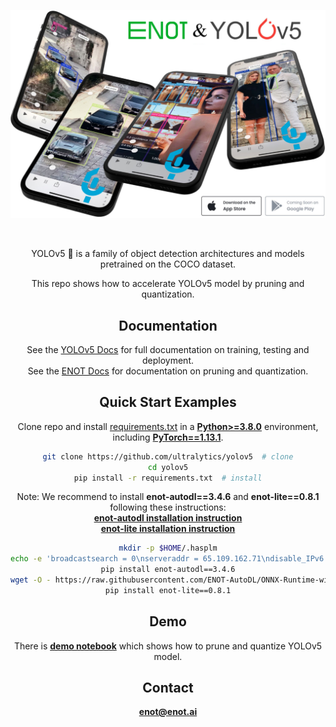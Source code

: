 <div align="center">
<p>
   <a align="left" href="https://enot.ai" target="_blank">
   <img width="850" src="splash.jpg"></a>
</p>

<br>
<p>
YOLOv5 🚀 is a family of object detection architectures and models pretrained on the COCO dataset.  

This repo shows how to accelerate YOLOv5 model by pruning and quantization.
</p>

## <div align="center">Documentation</div>

See the [YOLOv5 Docs](https://docs.ultralytics.com) for full documentation on training, testing and deployment.  
See the [ENOT Docs](https://enot-autodl.rtd.enot.ai/en/latest/) for documentation on pruning and quantization.  

## <div align="center">Quick Start Examples</div>

Clone repo and install [requirements.txt](https://github.com/ENOT-AutoDL/yoqo/blob/master/requirements.txt) in a
[**Python>=3.8.0**](https://www.python.org/) environment, including
[**PyTorch==1.13.1**](https://pytorch.org/get-started/locally/).

```bash
git clone https://github.com/ultralytics/yolov5  # clone
cd yolov5
pip install -r requirements.txt  # install
```

Note: We recommend to install **enot-autodl==3.4.6** and **enot-lite==0.8.1** following these instructions:  
[**enot-autodl installation instruction**](https://enot-autodl.rtd.enot.ai/en/latest/installation_guide.html)   
[**enot-lite installation instruction**](https://enot-lite.rtd.enot.ai/en/latest/installation_guide.html)  

```bash
mkdir -p $HOME/.hasplm
echo -e 'broadcastsearch = 0\nserveraddr = 65.109.162.71\ndisable_IPv6 = 0' > $HOME/.hasplm/hasp_26970.ini
pip install enot-autodl==3.4.6
wget -O - https://raw.githubusercontent.com/ENOT-AutoDL/ONNX-Runtime-with-TensorRT-and-OpenVINO/master/install.sh | bash
pip install enot-lite==0.8.1
```

## <div align="center">Demo</div>
There is [**demo notebook**](https://github.com/ENOT-AutoDL/yoqo/blob/master/demo.ipynb) which shows how to prune and quantize YOLOv5 model.


## <div align="center">Contact</div>

**enot@enot.ai**
